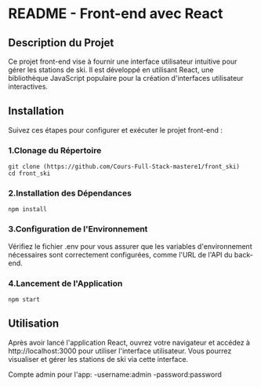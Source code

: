 # README - Front-end avec React
## Description du Projet

Ce projet front-end vise à fournir une interface utilisateur intuitive pour gérer les stations de ski. Il est développé en utilisant React, une bibliothèque JavaScript populaire pour la création d'interfaces utilisateur interactives.

## Installation

Suivez ces étapes pour configurer et exécuter le projet front-end :

### 1.Clonage du Répertoire
```
git clone (https://github.com/Cours-Full-Stack-mastere1/front_ski)
cd front_ski
```
### 2.Installation des Dépendances
```
npm install
```
### 3.Configuration de l'Environnement

Vérifiez le fichier .env pour vous assurer que les variables d'environnement nécessaires sont correctement configurées, comme l'URL de l'API du back-end.

### 4.Lancement de l'Application
```
npm start
```
## Utilisation

Après avoir lancé l'application React, ouvrez votre navigateur et accédez à http://localhost:3000 pour utiliser l'interface utilisateur. Vous pourrez visualiser et gérer les stations de ski via cette interface.

Compte admin pour l'app: 
-username:admin
-password:password
